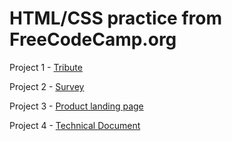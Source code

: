 <h1>HTML/CSS practice from FreeCodeCamp.org</h1>

Project 1 - <a href="https://codepen.io/rubbos/pen/YzwMBLx" target="blank_">Tribute</a>

Project 2 - <a href="https://codepen.io/rubbos/pen/abdgoaO" target="blank_">Survey</a>

Project 3 - <a href="https://codepen.io/rubbos/pen/zYrgXjE" target="blank_">Product landing page</a>

Project 4 - <a href="https://codepen.io/rubbos/pen/LYNYzpr" target="blank_">Technical Document</a>
